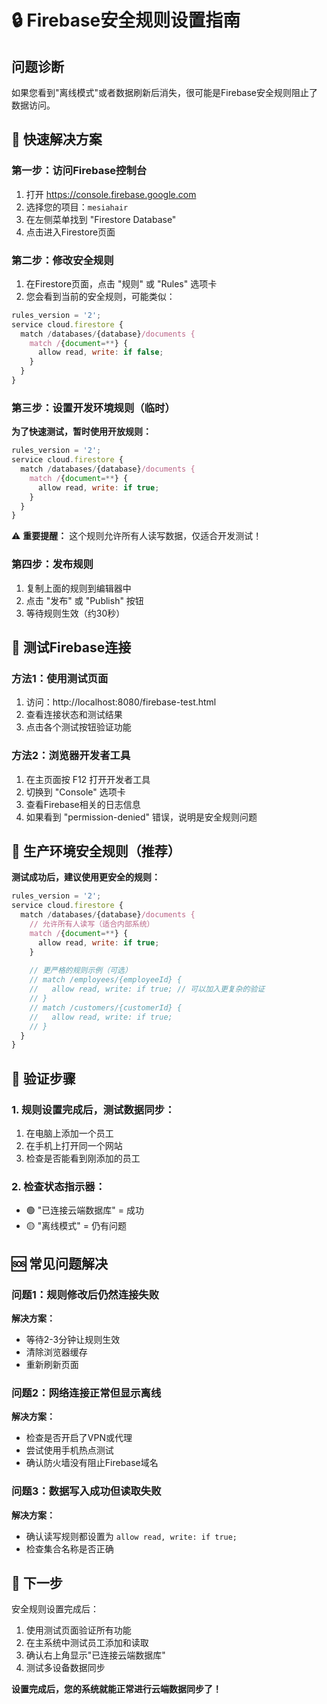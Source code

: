# 🔒 Firebase安全规则设置指南

## 问题诊断

如果您看到"离线模式"或者数据刷新后消失，很可能是Firebase安全规则阻止了数据访问。

## 🚀 快速解决方案

### 第一步：访问Firebase控制台
1. 打开 https://console.firebase.google.com
2. 选择您的项目：`mesiahair`
3. 在左侧菜单找到 "Firestore Database"
4. 点击进入Firestore页面

### 第二步：修改安全规则
1. 在Firestore页面，点击 "规则" 或 "Rules" 选项卡
2. 您会看到当前的安全规则，可能类似：
```javascript
rules_version = '2';
service cloud.firestore {
  match /databases/{database}/documents {
    match /{document=**} {
      allow read, write: if false;
    }
  }
}
```

### 第三步：设置开发环境规则（临时）
**为了快速测试，暂时使用开放规则：**

```javascript
rules_version = '2';
service cloud.firestore {
  match /databases/{database}/documents {
    match /{document=**} {
      allow read, write: if true;
    }
  }
}
```

⚠️ **重要提醒：** 这个规则允许所有人读写数据，仅适合开发测试！

### 第四步：发布规则
1. 复制上面的规则到编辑器中
2. 点击 "发布" 或 "Publish" 按钮
3. 等待规则生效（约30秒）

## 🧪 测试Firebase连接

### 方法1：使用测试页面
1. 访问：http://localhost:8080/firebase-test.html
2. 查看连接状态和测试结果
3. 点击各个测试按钮验证功能

### 方法2：浏览器开发者工具
1. 在主页面按 F12 打开开发者工具
2. 切换到 "Console" 选项卡
3. 查看Firebase相关的日志信息
4. 如果看到 "permission-denied" 错误，说明是安全规则问题

## 🔐 生产环境安全规则（推荐）

**测试成功后，建议使用更安全的规则：**

```javascript
rules_version = '2';
service cloud.firestore {
  match /databases/{database}/documents {
    // 允许所有人读写（适合内部系统）
    match /{document=**} {
      allow read, write: if true;
    }
    
    // 更严格的规则示例（可选）
    // match /employees/{employeeId} {
    //   allow read, write: if true; // 可以加入更复杂的验证
    // }
    // match /customers/{customerId} {
    //   allow read, write: if true;
    // }
  }
}
```

## 🔄 验证步骤

### 1. 规则设置完成后，测试数据同步：
1. 在电脑上添加一个员工
2. 在手机上打开同一个网站
3. 检查是否能看到刚添加的员工

### 2. 检查状态指示器：
- 🟢 "已连接云端数据库" = 成功
- 🟡 "离线模式" = 仍有问题

## 🆘 常见问题解决

### 问题1：规则修改后仍然连接失败
**解决方案：**
- 等待2-3分钟让规则生效
- 清除浏览器缓存
- 重新刷新页面

### 问题2：网络连接正常但显示离线
**解决方案：**
- 检查是否开启了VPN或代理
- 尝试使用手机热点测试
- 确认防火墙没有阻止Firebase域名

### 问题3：数据写入成功但读取失败
**解决方案：**
- 确认读写规则都设置为 `allow read, write: if true;`
- 检查集合名称是否正确

## 🎯 下一步

安全规则设置完成后：
1. 使用测试页面验证所有功能
2. 在主系统中测试员工添加和读取
3. 确认右上角显示"已连接云端数据库"
4. 测试多设备数据同步

**设置完成后，您的系统就能正常进行云端数据同步了！** 
